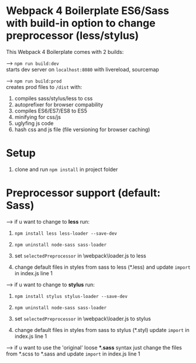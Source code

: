 # Webpack 4 Boilerplate ES6/Sass with build-in option to change preprocessor (less/stylus)
This Webpack 4 Boilerplate comes with 2 builds:

--> <code>npm run build:dev</code> <br>
  starts dev server on <code>localhost:8080</code> with livereload, sourcemap

--> <code>npm run build:prod</code> <br>
  creates prod files to <code>/dist</code> with:

  1. compiles sass/stylus/less to css <br>
  2. autoprefixer for browser compability <br>
  3. compiles ES6/ES7/ES8 to ES5 <br>
  4. minifying for css/js <br>
  5. uglyfing js code <br>
  6. hash css and js file (file versioning for browser caching) <br>

# Setup
1. clone and run <code>npm install</code> in project folder

# Preprocessor support (default: Sass)

--> if u want to change to <strong>less</strong> run:

  1. <code>npm install less less-loader --save-dev</code>
  2. <code>npm uninstall node-sass sass-loader</code>

  3. set <code>selectedPreprocessor</code> in \webpack\loader.js to less

  4. change default files in styles from sass to less (*.less) and update <code>import</code> in index.js line 1

--> if u want to change to <strong>stylus</strong> run:

  1. <code>npm install stylus stylus-loader --save-dev</code>
  2. <code>npm uninstall node-sass sass-loader</code>

  3. set <code>selectedPreprocessor</code> in \webpack\loader.js to stylus

  4. change default files in styles from sass to stylus (*.styl) update <code>import</code> in index.js line 1

--> if u want to use the 'original' loose <strong>*.sass</strong> syntax just change the files from
*.scss to *.sass and update <code>import</code> in index.js line 1

